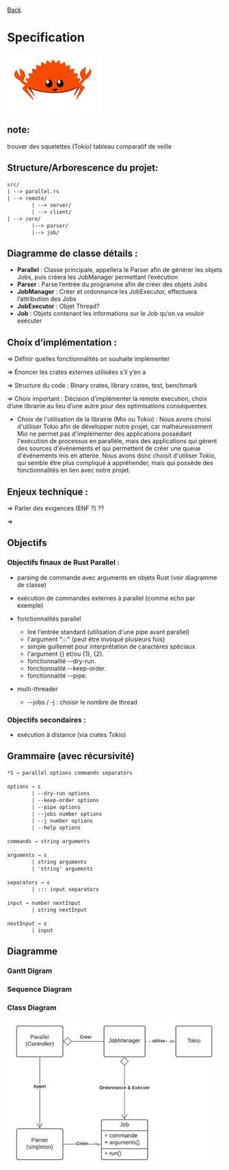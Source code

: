 [Back](README.md)

# Specification

![crab](images/illustrations/rust_crab.png)

## note:
trouver des squelettes (Tokio)
tableau comparatif de veille 

## Structure/Arborescence du projet:
```
src/
| --> parallel.rs
| --> remote/
        | --> server/
        | --> client/
| --> core/
		|--> parser/
		|--> job/
```

## Diagramme de classe détails :
- **Parallel** : Classe principale, appellera le Parser afin de générer les objets Jobs, puis créera les JobManager permettant l’exécution
- **Parser** : Parse l’entrée du programme afin de créer des objets Jobs
- **JobManager** : Créer et ordonnance les JobExecutor, effectuera l’attribution des Jobs
- **JobExecutor** : Objet Thread?
- **Job** : Objets contenant les informations sur le Job qu’on va vouloir exécuter



## Choix d’implémentation :
=> Définir quelles fonctionnalités on souhaite implémenter

=> Énoncer les crates externes utilisées s’il y’en a

=> Structure du code : Binary crates, library crates, test, benchmark

=> Choix important : Décision d’implémenter la remote execution, choix d’une librairie au lieu d’une autre pour des optimisations conséquentes

- Choix de l'utilisation de la librairie (Mio ou Tokio) : Nous avons choisi d'utiliser Tokio afin de développer notre projet, car malheureusement Mio ne permet pas d'implémenter des applications possédant l'exécution de processus en parallèle, mais des applications qui gèrent des sources d'événements et qui permettent de créer une queue d'événements mis en attente. Nous avons donc choisit d'utiliser Tokio, qui semble être plus compliqué à appréhender, mais qui possède des fonctionnalités en lien avec notre projet.


## Enjeux technique : 
=> Parler des exigences (ENF ?) ??

=> 

## Objectifs 
### Objectifs finaux de Rust Parallel :
- parsing de commande avec arguments en objets Rust (voir diagramme de classe)
- exécution de commandes externes à parallel (comme echo par exemple)

- fonctionnalités parallel
    + lire l'entrée standard (utilisation d'une pipe avant parallel)
    + l'argument ":::" (peut être invoqué plusieurs fois)
    + simple guillemet pour interprétation de caractères spéciaux
    + l'argument {} et/ou {1}, {2}.
    + fonctionnalité --dry-run. 
    + fonctionnalité --keep-order.
    + fonctionnalité --pipe.
- multi-threader
    + --jobs / -j : choisir le nombre de thread

### Objectifs secondaires : 
- exécution à distance (via crates Tokio)

## Grammaire (avec récursivité)
```
*S → parallel options commands separators

options → ε
        | --dry-run options
        | --keep-order options
        | --pipe options
        | --jobs number options
        | --j number options
        | --help options

commands → string arguments

arguments → ε
        | string arguments
        | 'string' arguments 

separators → ε
        | ::: input separators

input → number nextInput        
        | string nextInput

nextInput → ε
        | input 
```

## Diagramme

### Gantt Digram

### Sequence Diagram

### Class Diagram

![class diagram](images/diagram/class_diagram.png)
